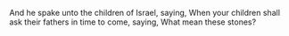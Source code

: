And he spake unto the children of Israel, saying, When your children shall ask their fathers in time to come, saying, What mean these stones?
